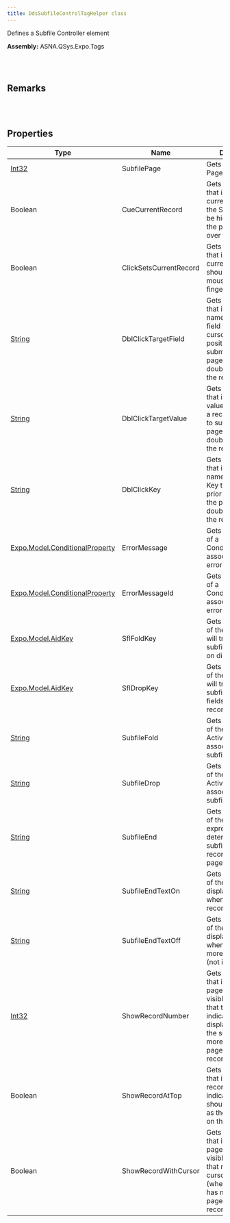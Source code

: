 ```yaml
---
title: DdsSubfileControlTagHelper class
---
```


Defines a Subfile Controller element

**Assembly:** ASNA.QSys.Expo.Tags

<br>
<br>

## Remarks

<br>
<br>

## Properties

| Type | Name | Description | Indexer
| --- | --- | --- | --- 
| [Int32](https://docs.microsoft.com/en-us/dotnet/api/system.int32?view=net-5.0) | SubfilePage | Gets or sets the Page value | 
| Boolean | CueCurrentRecord | Gets or sets a value that indicates if the current record in the Subfile should be highlighted as the pointer hovers over the subfile. | 
| Boolean | ClickSetsCurrentRecord | Gets or sets a value that indicates if the current record should be set by a mouse click (or finger tap) | 
| [String](https://docs.microsoft.com/en-us/dotnet/api/system.string?view=net-5.0) | DblClickTargetField | Gets or sets a value that indicates the name of a record field where the cursor will be positioned prior to submitting the page, if user double-clicks at the record. | 
| [String](https://docs.microsoft.com/en-us/dotnet/api/system.string?view=net-5.0) | DblClickTargetValue | Gets or sets a value that indicates the value to be set to of a record field prior to submitting the page, if user double-clicks at the record. | 
| [String](https://docs.microsoft.com/en-us/dotnet/api/system.string?view=net-5.0) | DblClickKey | Gets or sets a value that indicates the name of the Aid Key to be "pressed" prior to submitting the page, if user double-clicks at the record. | 
| [Expo.Model.ConditionalProperty](/reference/asna-qsys-expo/expo-model/conditional-property.html) | ErrorMessage | Gets or sets a value of a ConditionalProperty associated with an error message. | 
| [Expo.Model.ConditionalProperty](/reference/asna-qsys-expo/expo-model/conditional-property.html) | ErrorMessageId | Gets or sets a value of a ConditionalProperty associated with an error message ID. | 
| [Expo.Model.AidKey](/reference/asna-qsys-expo/expo-model/aid-key.html) | SflFoldKey | Gets or sets a value of the Aid Key that will trigger the subfile to fold fields on display records. | 
| [Expo.Model.AidKey](/reference/asna-qsys-expo/expo-model/aid-key.html) | SflDropKey | Gets or sets a value of the Aid Key that will trigger the subfile to drop fields on display records (only the. | 
| [String](https://docs.microsoft.com/en-us/dotnet/api/system.string?view=net-5.0) | SubfileFold | Gets or sets a value of the label on Active Key banner associated with subfile-fold action | 
| [String](https://docs.microsoft.com/en-us/dotnet/api/system.string?view=net-5.0) | SubfileDrop | Gets or sets a value of the label on Active Key banner associated with subfile-drop action | 
| [String](https://docs.microsoft.com/en-us/dotnet/api/system.string?view=net-5.0) | SubfileEnd | Gets or sets a value of the conditional expression that determines if the subfile contains the records of the last page. | 
| [String](https://docs.microsoft.com/en-us/dotnet/api/system.string?view=net-5.0) | SubfileEndTextOn | Gets or sets a value of the label displayed by subfile when there are no records (last page) | 
| [String](https://docs.microsoft.com/en-us/dotnet/api/system.string?view=net-5.0) | SubfileEndTextOff | Gets or sets a value of the label displayed by subfile when there are more ore records (not in last page) | 
| [Int32](https://docs.microsoft.com/en-us/dotnet/api/system.int32?view=net-5.0) | ShowRecordNumber | Gets or sets a value that indicates the page that should be visible to guarantee that the "rrn" indicated is displayed (when the subfile has more than one page's worth of records). | 
| Boolean | ShowRecordAtTop | Gets or sets a value that indicates that record with indicated "rrn" should be displayed as the first record on the subfile . | 
| Boolean | ShowRecordWithCursor | Gets or sets a value that indicates the page that should be visible to guarantee that record with the cursor is displayed (when the subfile has more than one page's worth of records). | 

<br>
<br>

